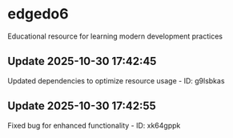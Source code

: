 # edgedo6
Educational resource for learning modern development practices

## Update 2025-10-30 17:42:45
Updated dependencies to optimize resource usage - ID: g9lsbkas


## Update 2025-10-30 17:42:55
Fixed bug for enhanced functionality - ID: xk64gppk

